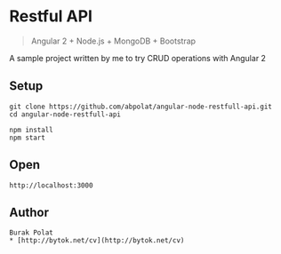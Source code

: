 # Restful API
> Angular 2 + Node.js + MongoDB + Bootstrap

A sample project written by me to try CRUD operations with Angular 2

## Setup
    git clone https://github.com/abpolat/angular-node-restfull-api.git
    cd angular-node-restfull-api

    npm install
    npm start

## Open

    http://localhost:3000

## Author

    Burak Polat
    * [http://bytok.net/cv](http://bytok.net/cv)
